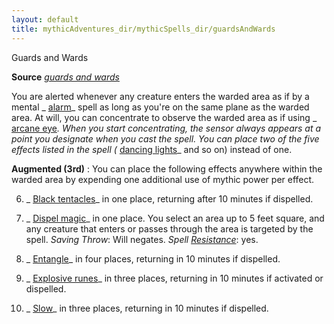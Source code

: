 ```yaml
---
layout: default
title: mythicAdventures_dir/mythicSpells_dir/guardsAndWards
---
```

Guards and Wards

**Source** [_guards and wards_](spells_dir/guardsAndWards#_guards-and-wards)

You are alerted whenever any creature enters the warded area as if by a mental _ [alarm](spells_dir/alarm#_alarm)_ spell as long as you're on the same plane as the warded area. At will, you can concentrate to observe the warded area as if using _ [arcane eye](spells_dir/arcaneEye#_arcane-eye)_. When you start concentrating, the sensor always appears at a point you designate when you cast the spell. You can place two of the five effects listed in the spell (_ [dancing lights](spells_dir/dancingLights#_dancing-lights)_ and so on) instead of one.

**Augmented (3rd)** : You can place the following effects anywhere within the warded area by expending one additional use of mythic power per effect.

6. _ [Black tentacles](spells_dir/blackTentacles#_black-tentacles)_ in one place, returning after 10 minutes if dispelled.

7. _ [Dispel magic](spells_dir/dispelMagic#_dispel-magic)_ in one place. You select an area up to 5 feet square, and any creature that enters or passes through the area is targeted by the spell. _Saving Throw_: Will negates. _Spell [Resistance](spells_dir/resistance#_resistance)_: yes.

8. _ [Entangle](spells_dir/entangle#_entangle)_ in four places, returning in 10 minutes if dispelled.

9. _ [Explosive runes](spells_dir/explosiveRunes#_explosive-runes)_ in three places, returning in 10 minutes if activated or dispelled.

10. _ [Slow](spells_dir/slow#_slow)_ in three places, returning in 10 minutes if dispelled.

